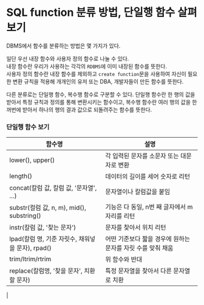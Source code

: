 # SQL function 분류 방법, 단일행 함수 살펴보기

DBMS에서 함수를 분류하는 방법은 몇 가지가 있다.

일단 우선 내장 함수와 사용자 정의 함수로 나눌 수 있다.   
내장 함수란 우리가 사용하는 각각의 `RDBMS`에 이미 내장된 함수를 뜻한다.  
사용자 정의 함수란 내장 함수를 제외하고 `create function`문을 사용하여 자신이 필요한 변환 규칙을 적용해 개개인의 유저 또는 DBA, 개발자들이 만든 함수를 뜻한다.

다른 분류로는 단일행 함수, 복수행 함수로 구분할 수 있다. 단일행 함수란 한 행의 값을 받아서 특정 규칙과 정의를 통해 변환시키는 함수이고, 복수행 함수란 여러 행의 값을 한꺼번에 받아서 하나의 행의 결과 값으로 되돌려주는 함수를 뜻한다.

### 단일행 함수 보기

|함수명|설명|
|--|--|
|lower(), upper() | 각 입력된 문자를 소문자 또는 대문자로 변환
|length()|데이터의 길이를 세어 숫자로 리턴
|concat(칼럼 값, 칼럼 값, '문자열', ...)|문자열이나 칼럼값을 붙임
|substr(컬럼 값, n, m), mid(), substring()| 기능은 다 동일, n번 째 글자에서 m자리를 리턴
|instr(칼럼 값, '찾는 문자')|문자를 찾아서 위치 리턴
|lpad(칼럼 명, 기준 자릿수, 채워넣을 문자), rpad()|어떤 기준보다 짧을 경우에 원하는 문자를 자릿 수를 맞춰 채움
|trim/ltrim/rtrim|위 함수와 반대
|replace(칼럼명, '찾을  문자', 치환할 문자)|특정 문자열을 찾아서 다른 문자열로 치환
|



